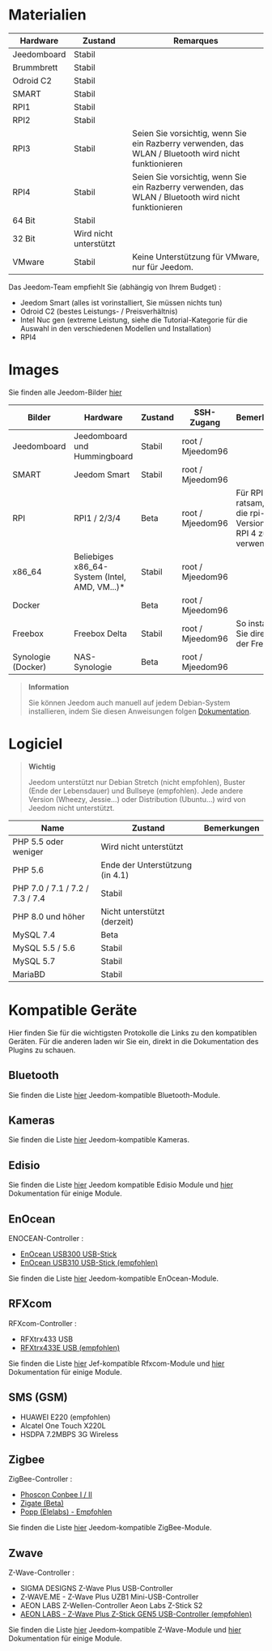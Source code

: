 # Materialien

Hardware | Zustand | Remarques
--- | --- | ---
Jeedomboard             | Stabil                  |
Brummbrett            | Stabil                  |
Odroid C2               | Stabil                  |                          
SMART                   | Stabil                  |                          
RPI1                    | Stabil                  |                          
RPI2                    | Stabil                  |                          
RPI3                    | Stabil                  | Seien Sie vorsichtig, wenn Sie ein Razberry verwenden, das WLAN / Bluetooth wird nicht funktionieren
RPI4                    | Stabil                  | Seien Sie vorsichtig, wenn Sie ein Razberry verwenden, das WLAN / Bluetooth wird nicht funktionieren
64 Bit                 | Stabil                  |                          
32 Bit                 | Wird nicht unterstützt            |                          
VMware                  | Stabil                  | Keine Unterstützung für VMware, nur für Jeedom.

Das Jeedom-Team empfiehlt Sie (abhängig von Ihrem Budget) :

- Jeedom Smart (alles ist vorinstalliert, Sie müssen nichts tun)
- Odroid C2 (bestes Leistungs- / Preisverhältnis)
- Intel Nuc gen (extreme Leistung, siehe die Tutorial-Kategorie für die Auswahl in den verschiedenen Modellen und Installation)
- RPI4

#  Images

Sie finden alle Jeedom-Bilder [hier](https://images.jeedom.com/)

| Bilder         | Hardware       | Zustand           | SSH-Zugang      | Bemerkungen      | Dokumentation      |
|----------------|----------------|----------------|----------------|----------------|---------------------|
| Jeedomboard    | Jeedomboard und Hummingboard | Stabil         | root / Mjeedom96 |                | [Jeedomboard](https://doc.jeedom.com/de_DE/installation/mini) |
| SMART          | Jeedom Smart   | Stabil           | root / Mjeedom96 |                | [SMART](https://doc.jeedom.com/de_DE/installation/smart) |
| RPI            | RPI1 / 2/3/4     | Beta           | root / Mjeedom96 |  Für RPI ist es ratsam, nur die rpi-64-Version für RPI 4 zu verwenden              | [RPI](https://doc.jeedom.com/de_DE/installation/rpi) |
| x86_64         | Beliebiges x86_64-System (Intel, AMD, VM...)*               | Stabil           | root / Mjeedom96 |                | [x86_64](https://doc.jeedom.com/de_DE/installation/vm) |
| Docker         |                | Beta           | root / Mjeedom96 |                | [Docker](https://doc.jeedom.com/de_DE/installation/docker) |
| Freebox        | Freebox Delta  | Stabil         | root / Mjeedom96 | So installieren Sie direkt von der Freebox               | [Freebox](https://doc.jeedom.com/de_DE/installation/freeboxdelta) |
| Synologie (Docker)| NAS-Synologie | Beta          | root / Mjeedom96  |                | [Synologie](https://doc.jeedom.com/de_DE/installation/synology) |

> **Information**
>
> Sie können Jeedom auch manuell auf jedem Debian-System installieren, indem Sie diesen Anweisungen folgen [Dokumentation](https://doc.jeedom.com/de_DE/installation/cli).

#  Logiciel

> **Wichtig**
>
> Jeedom unterstützt nur Debian Stretch (nicht empfohlen), Buster (Ende der Lebensdauer) und Bullseye (empfohlen). Jede andere Version (Wheezy, Jessie…) oder Distribution (Ubuntu…) wird von Jeedom nicht unterstützt.

| Name                     | Zustand                    | Bemerkungen                |
|-------------------------|-------------------------|--------------------------|
| PHP 5.5 oder weniger        | Wird nicht unterstützt            |                          |
| PHP 5.6                 | Ende der Unterstützung (in 4.1) |                          |
| PHP 7.0 / 7.1 / 7.2 / 7.3 / 7.4 | Stabil                  |                          |
| PHP 8.0 und höher         | Nicht unterstützt (derzeit)|                          |
| MySQL 7.4               | Beta                    |                          |
| MySQL 5.5 / 5.6           | Stabil                  |                          |
| MySQL 5.7               | Stabil                  |                          |
| MariaBD                 | Stabil                  |                          |


# Kompatible Geräte

Hier finden Sie für die wichtigsten Protokolle die Links zu den kompatiblen Geräten.
Für die anderen laden wir Sie ein, direkt in die Dokumentation des Plugins zu schauen.


## Bluetooth

Sie finden die Liste [hier](https://compatibility.jeedom.com/index.php?p=home&plugin=blea) Jeedom-kompatible Bluetooth-Module.

## Kameras

Sie finden die Liste [hier](https://compatibility.jeedom.com/index.php?v=d&p=home&search=&plugin=camera) Jeedom-kompatible Kameras.

## Edisio

Sie finden die Liste [hier](https://doc.jeedom.com/de_DE/edisio/equipement.compatible) Jeedom kompatible Edisio Module und [hier](https://doc.jeedom.com/de_DE/edisio/) Dokumentation für einige Module.

## EnOcean

ENOCEAN-Controller :

-   [EnOcean USB300 USB-Stick](https://www.domadoo.fr/fr/interface-domotique/3206-enocean-controleur-usb-enocean-avec-connecteur-sma-3700527400280.html)
-   [EnOcean USB310 USB-Stick (empfohlen)](https://www.domadoo.fr/fr/interface-domotique/2433-enocean-controleur-usb-enocean-3700527400273.html)

Sie finden die Liste [hier](https://compatibility.jeedom.com/index.php?v=d&p=home&search=&plugin=openenocean) Jeedom-kompatible EnOcean-Module.

## RFXcom

RFXcom-Controller :

-   RFXtrx433 USB
-   [RFXtrx433E USB (empfohlen)](https://www.domadoo.fr/fr/interface-domotique/4659-rfxcom-interface-radio-recepteuremetteur-xl-43392mhz-usb-chacon-somfy-rts-oregon-et-autres.html)

Sie finden die Liste [hier](https://compatibility.jeedom.com/index.php?v=d&p=home&search=&plugin=rfxcom) Jef-kompatible Rfxcom-Module und [hier](https://doc.jeedom.com/de_DE/rfxcom/) Dokumentation für einige Module.

## SMS (GSM)

-   HUAWEI E220 (empfohlen)
-   Alcatel One Touch X220L
-   HSDPA 7.2MBPS 3G Wireless

## Zigbee

ZigBee-Controller :

- [Phoscon Conbee I / II](https://www.domadoo.fr/fr/interface-domotique/4974-phoscon-passerelle-universelle-zigbee-usb-conbee-ii-4260350821328.html)
- [Zigate (Beta)](https://www.domadoo.fr/fr/interface-domotique/5734-lixee-dongle-usb-zigbee-zigate-v2-compatible-jeedom-eedomus-domoticz-3770014375094.html?search_query=zigate&results=106)
- [Popp (Elelabs) - Empfohlen](https://www.domadoo.fr/fr/interface-domotique/5431-popp-dongle-usb-zigbee-zb-stick-chipset-efr32mg13-4251295701554.html)

Sie finden die Liste [hier](https://compatibility.jeedom.com/index.php?v=d&p=home&search=&plugin=zigbee) Jeedom-kompatible ZigBee-Module.

## Zwave

Z-Wave-Controller :

-   SIGMA DESIGNS Z-Wave Plus USB-Controller
-   Z-WAVE.ME - Z-Wave Plus UZB1 Mini-USB-Controller
-   AEON LABS Z-Wellen-Controller Aeon Labs Z-Stick S2
-   [AEON LABS - Z-Wave Plus Z-Stick GEN5 USB-Controller (empfohlen)](https://www.domadoo.fr/fr/interface-domotique/2917-aeotec-controleur-usb-z-wave-plus-z-stick-gen5-1220000012813.html?search_query=sigma&results=4)

Sie finden die Liste [hier](https://compatibility.jeedom.com/index.php?v=d&p=home&search=&plugin=openzwave) Jeedom-kompatible Z-Wave-Module und [hier](https://doc.jeedom.com/de_DE/zwave/) Dokumentation für einige Module.
